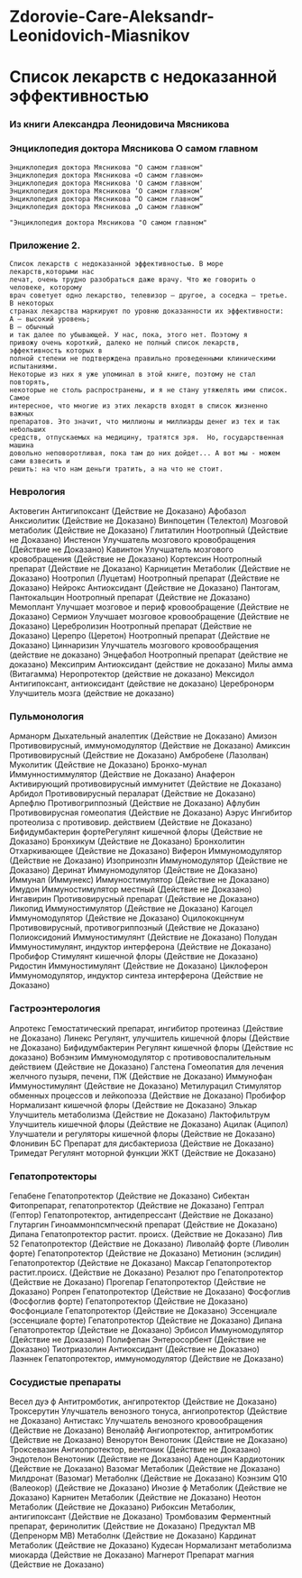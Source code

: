 # Zdorovie-Care-Aleksandr-Leonidovich-Miasnikov

# Список лекарств с недоказанной эффективностью

### Из книги Александра Леонидовича Мясникова

### Энциклопедия доктора Мясникова О самом главном
```
Энциклопедия доктора Мясникова "О самом главном"
Энциклопедия доктора Мясникова «О самом главном»
Энциклопедия доктора Мясникова 'О самом главном'
Энциклопедия доктора Мясникова ‘О самом главном’
Энциклопедия доктора Мясникова “О самом главном”
Энциклопедия доктора Мясникова „О самом главном”

"Энциклопедия доктора Мясникова "О самом главном"
```

### Приложение 2.

```
Список лекарств с недоказанной эффективностью. В море лекарств,которыми нас
лечат, очень трудно разобраться даже врачу. Что же говорить о человеке, которому
врач советует одно лекарство, телевизор – другое, а соседка – третье. В некоторых
странах лекарства маркируют по уровню доказанности их эффективности:
А – высокий уровень;
В – обычный
и так далее по убывающей. У нас, пока, этого нет. Поэтому я
привожу очень короткий, далеко не полный список лекарств, эффективность которых в
полной степени не подтверждена правильно проведенными клиническими испытаниями.
Некоторые из них я уже упоминал в этой книге, поэтому не стал повторять,
некоторые не столь распространены, и я не стану утяжелять ими список.  Самое
интересное, что многие из этих лекарств входят в список жизненно важных
препаратов. Это значит, что миллионы и миллиарды денег из тех и так небольших
средств, отпускаемых на медицину, тратятся зря.  Но, государственная машина
довольно неповоротливая, пока там до них дойдет... А вот мы - можем сами взвесить и
решить: на что нам деньги тратить, а на что не стоит.
```

### Неврология    

Актовегин              Антигипоксант                            (Действие не Доказано)
Афобазол               Анксиолитик                              (Действие не Доказано)
Винпоцетин (Телектол)  Мозговой метаболик                       (Действие не Доказано)
Глитатилин             Ноотропный                               (Действие не Доказано)
Инстенон               Улучшатель мозгового кровобращения       (Действие не Доказано)
Кавинтон               Улучшатель мозгового кровобращения       (Действие не Доказано)
Кортексин              Ноотропный препарат                      (Действие не Доказано)
Карницетин             Метаболик                                (Действие не Доказано)
Ноотропил (Луцетам)    Ноотропный препарат                      (Действие не Доказано)
Нейрокс                Антиоксидант                             (Действие не Доказано)
Пантогам, Пантокальцин Ноотропный препарат                      (Действие не Доказано)
Мемоплант              Улучшает мозговое и периф кровообращение (Действие не Доказано)
Сермион                Улучшает мозговое кровообращение         (Действие не Доказано)
Церебролизин           Ноотропный препарат                      (Действие не Доказано)
Церепро (Церетон)      Ноотропный препарат                      (Действие не Доказано)
Циннаризин             Улучшатель мозгового кровообращения      (действие не доказано)
Энцефабол              Ноотропный препарат                      (действие не доказано)
Мексиприм              Антиоксидант                             (действие не доказано)
Милы амма (Витагамма)  Неропротектор                            (действие не доказано)
Мексидол               Антигипоксант, антиоксидант              (действие не доказано)
Церебронорм            Улучшитель мозга                         (действие не доказано)



### Пульмонология    

Арманорм             Дыхательный аналептик                         (Действие не Доказано)
Амизон               Противовирусный, иммуномодулятор              (Действие не Доказано)
Амиксин              Противовирусный                               (Действие не Доказано)
Амбробене (Лазолван) Муколитик                                     (Действие не Доказано)
Бронхо-мунал         Иммунностиммулятор                            (Действие не Доказано)
Анаферон             Активирующий противовирусный иммунитет        (Действие не Доказано)
Арбидол              Противовирусный пераларат                     (Действие не Доказано)
Арпефлю              Противогриппозный                             (Действие не Доказано)
Афлубин              Противовирусная гомеопатия                    (Действие не Доказано)
Аэрус                Ингибитор протеолиза с противовир. действием  (Действие не Доказано)
Бифидумбактерин фортеРегулянт кишечной флоры                       (Действие не Доказано)
Бронхикум                                                          (Действие не Доказано)
Бронхолитин          Отхаркивающее                                 (Действие не Доказано)
Виферон              Иммуномодулятор                               (Действие не Доказано)
Изопринозпн          Иммуномодулятор                               (Действие не Доказано)
Деринат              Иммуномодулятор                               (Действие не Доказано)
Иммунал (Иммунекс)   Иммуностимулятор                              (Действие не Доказано)
Имудон               Иммуностимулятор местный                      (Действие не Доказано)
Ингавирин            Противовирусный препарат                      (Действие не Доказано)
Ликопид              Иммуностимулятор                              (Действие не Доказано)
Кагоцел              Иммуномодулятор                               (Действие не Доказано)
Оцилококцннум        Противовирусный, противогриппозный            (Действие не Доказано)
Полиоксидоний        Иммуностимулянт                               (Действие не Доказано)
Полудан              Иммуностимулянт, индуктор интерферона         (Действие не Доказано)
Пробифор             Стимулянт кишечной флоры                      (Действие не Доказано)
Ридостин             Иммуностимулянт                               (Действие не Доказано)
Циклоферон           Иммуномодулятор, индуктор синтеза интерферона (Действие не Доказано)



### Гастроэнтерология

Апротекс        Гемостатический препарат, ингибитор протеиназ      (Действие не Доказано)
Линекс          Регулянт, улучшитель кишечной флоры                (Действие не Доказано)
Бифидумбактерин Регулянт кишечной флоры                            (Действие нс доказано)
Вобэнзим        Иммуномодулятор с противовоспалительным действием  (Действие не Доказано)
Галстена        Гомеопатия для лечения желчного пузыря, печени, ПЖ (Действие не Доказано)
Иммунофан       Иммуностимулянт                                    (Действие не Доказано)
Метилурацил     Стимулятор обменных процессов и лейкопоэза         (Действие не Доказано)
Пробифор        Нормализант кишечной флоры                         (Действие не Доказано)
Элькар          Улучшитель метаболизма                             (Действие не Доказано)
Лактофильтрум   Улучшитель кишечной флоры                          (Действие не Доказано)
Ацилак (Аципол) Улучшатели и регуляторы кишечной флоры             (Действие не Доказано)
Флонивин БС     Препарат для дисбактериоза                         (Действие не Доказано)
Тримедат        Регулянт моторной функции ЖКТ                      (Действие не Доказано)
    

### Гепатопротекторы    

Гепабене                        Гепатопротектор                    (Действие не Доказано)
Сибектан                        Фитопрепарат, гепатопротектор      (Действие не Доказано)
Гептрал (Гептор)                Гепатопротектор, антидепрессант    (Действие не Доказано)
Глутаргин                       Гиноаммонпсмпческнй препарат       (Действие не Доказано)
Дипана                          Гепатопротектор растит. происх.    (Действие не Доказано)
Лив 52                          Гепатопротектор                    (Действие не Доказано)
Ливолайф форте (Ливолин форте)  Гепатопротектор                    (Действие не Доказано)
Метионин (эслидин)              Гепатопротектор                    (Действие не Доказано)
Максар                          Гепатопротектор растит.происх.     (Действие не Доказано)
Резалют про                     Гепатопротектор                    (Действие не Доказано)
Прогепар                        Гепатопротектор                    (Действие не Доказано)
Ропрен                          Гепатопротектор                    (Действие не Доказано)
Фосфоглив (Фосфоглив форте)     Гепатопротектор                    (Действие не Доказано)
Фосфонциале                     Гепатопротектор                    (Действие не Доказано)
Эссенциале (эссенциале форте)   Гепатопротектор                    (Действие не Доказано)
Дипана                          Гепатопротектор                    (Действие не Доказано)
Эрбисол                         Иммуномодулятор                    (Действие не Доказано)
Полифепан                       Энтеросорбент                      (Действие не Доказано)
Тиотриазолин                    Антиоксидант                       (Действие не Доказано)
Лаэннек                         Гепатопротектор, иммуномодулятор   (Действие не Доказано)


### Сосудистые препараты    

Весел дуэ ф                 Антитромботик, ангипротектор                (Действие не Доказано)
Троксерутин                 Улучшатель венозного тонуса, ангиопротектор (Действие не Доказано)
Антистакс                   Улучшатель венозного кровообращения         (Действие не Доказано)
Венолайф                    Ангиопротектор, антитромботик               (Действие не Доказано)
Венорутон                   Венотоник                                   (Действие не Доказано)
Троксевазин                 Ангиопротектор, вентоник                    (Действие не Доказано)
Эндотелон                   Венотоник                                   (Действие не Доказано)
Аденоцин                    Кардиотоник                                 (Действие не Доказано)
Вазомаг                     Метаболик                                   (Действие не Доказано)
Милдронат (Вазомаг)         Метаболнк                                   (Действие не Доказано)
Коэнзим Q10 (Валеокор)                                                  (Действие не Доказано)
Инозие ф                    Метаболик                                   (Действие не Доказано)
Карнитен                    Метаболик                                   (Действие не Доказано)
Неотон                      Метаболик                                   (Действие не Доказано)
Рибоксин                    Метаболик, антигипоксант                    (Действие не Доказано)
Тромбовазим                 Ферментный препарат, феринолитик            (Действие не Доказано)
Предуктал МВ (Депренорм МВ) Метаболнк                                   (Действие не Доказано)
Кардинат                    Метаболик                                   (Действие не Доказано)
Кудесан                     Нормализант метаболизма миокарда            (Действие не Доказано)
Магнерот                    Препарат магния                             (Действие не Доказано)

